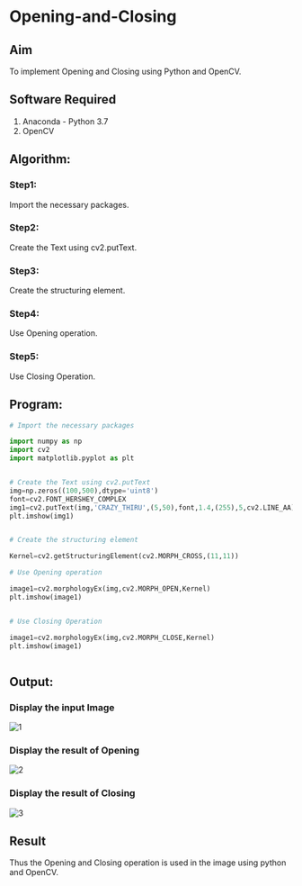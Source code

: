 # Opening-and-Closing

## Aim
To implement Opening and Closing using Python and OpenCV.

## Software Required
1. Anaconda - Python 3.7
2. OpenCV
## Algorithm:
### Step1:
Import the necessary packages.


### Step2:
Create the Text using cv2.putText.
<br>

### Step3:
Create the structuring element.
<br>

### Step4:
Use Opening operation.
<br>

### Step5:
Use Closing Operation.
<br>

 
## Program:

``` Python
# Import the necessary packages

import numpy as np
import cv2
import matplotlib.pyplot as plt


# Create the Text using cv2.putText
img=np.zeros((100,500),dtype='uint8')
font=cv2.FONT_HERSHEY_COMPLEX
img1=cv2.putText(img,'CRAZY_THIRU',(5,50),font,1.4,(255),5,cv2.LINE_AA)
plt.imshow(img1)


# Create the structuring element

Kernel=cv2.getStructuringElement(cv2.MORPH_CROSS,(11,11))

# Use Opening operation

image1=cv2.morphologyEx(img,cv2.MORPH_OPEN,Kernel)
plt.imshow(image1)


# Use Closing Operation

image1=cv2.morphologyEx(img,cv2.MORPH_CLOSE,Kernel)
plt.imshow(image1)



```
## Output:

### Display the input Image
![1](https://user-images.githubusercontent.com/94980741/172299910-85afb817-be3d-42bd-9b75-884dfab0aea6.jpg)


### Display the result of Opening
![2](https://user-images.githubusercontent.com/94980741/172299914-ae3cb4aa-48e9-47fb-8edc-88f83ef520a7.jpg)


### Display the result of Closing

![3](https://user-images.githubusercontent.com/94980741/172299945-5a19a19d-8bcd-4989-90c9-5103f1afeade.jpg)

## Result
Thus the Opening and Closing operation is used in the image using python and OpenCV.
